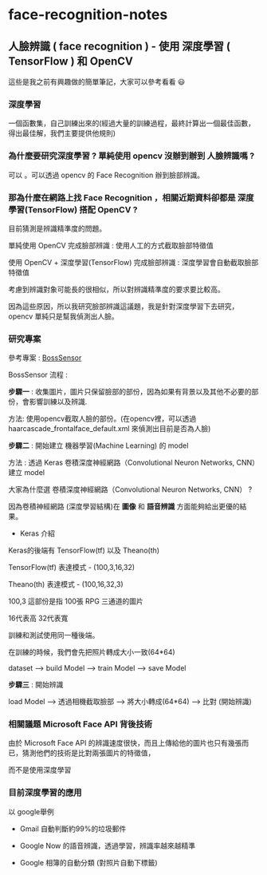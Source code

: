 # face-recognition-notes

## 人臉辨識 ( face recognition ) - 使用 深度學習 ( TensorFlow ) 和 OpenCV

這些是我之前有興趣做的簡單筆記，大家可以參考看看 :smiley:

### 深度學習

一個函數集，自己訓練出來的(經過大量的訓練過程，最終計算出一個最佳函數，得出最佳解，我們主要提供他規則)

### 為什麼要研究深度學習 ? 單純使用 opencv 沒辦到辦到 人臉辨識嗎 ?

可以 。可以透過 opencv 的 Face Recognition 辦到臉部辨識。

### 那為什麼在網路上找 Face Recognition ，相關近期資料卻都是 深度學習(TensorFlow) 搭配 OpenCV ?

目前猜測是辨識精準度的問題。

單純使用 OpenCV 完成臉部辨識 : 使用人工的方式截取臉部特徵值

使用 OpenCV +  深度學習(TensorFlow) 完成臉部辨識 : 深度學習會自動截取臉部特徵值

考慮到辨識對象可能長的很相似，所以對辨識精準度的要求要比較高。


因為這些原因，所以我研究臉部辨識這議題，我是針對深度學習下去研究，opencv 單純只是幫我偵測出人臉。

### 研究專案

參考專案 : [BossSensor](http://ahogrammer.com/2016/11/15/deep-learning-enables-you-to-hide-screen-when-your-boss-is-approaching/)

BossSensor 流程 :

**步驟一** : 收集圖片，圖片只保留臉部的部份，因為如果有背景以及其他不必要的部份，會影響訓練以及辨識.

方法: 使用opencv截取人臉的部份。(在opencv裡，可以透過 haarcascade_frontalface_default.xml 來偵測出目前是否為人臉)

**步驟二** : 開始建立 機器學習(Machine Learning) 的 model

方法 : 透過 Keras  卷積深度神經網路（Convolutional Neuron Networks, CNN） 建立 model

大家為什麼選 卷積深度神經網路（Convolutional Neuron Networks, CNN） ?

因為卷積神經網路 (深度學習結構)在 **圖像** 和 **語音辨識** 方面能夠給出更優的結果。

* Keras 介紹

Keras的後端有 TensorFlow(tf) 以及 Theano(th)

TensorFlow(tf) 表達模式 - (100,3,16,32)

Theano(th) 表達模式 - (100,16,32,3)

100,3 這部份是指 100張 RPG 三通道的圖片

16代表高   32代表寬

訓練和測試使用同一種後端。

在訓練的時候，我們會先把照片轉成大小一致(64*64)

dataset --> build Model --> train Model  --> save Model

**步驟三** : 開始辨識

load Model --> 透過相機截取臉部 --> 將大小轉成(64*64) --> 比對 (開始辨識)

### 相關議題  Microsoft Face API 背後技術

由於 Microsoft Face API 的辨識速度很快，而且上傳給他的圖片也只有幾張而已，猜測他們的技術是比對兩張圖片的特徵值，

而不是使用深度學習

### 目前深度學習的應用

以 google舉例

* Gmail 自動判斷約99%的垃圾郵件

* Google Now 的語音辨識，透過學習，辨識率越來越精準

* Google 相簿的自動分類 (對照片自動下標籤)
